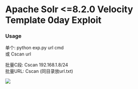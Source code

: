 # Apache Solr <=8.2.0 Velocity Template 0day Exploit

### Usage 
单个: python exp.py url cmd<br> 或 Cscan url<br>

批量C段: Cscan 192.168.1.8/24<br>
批量URL: Cscan (同目录放url.txt)

<img src=https://github.com/k8gege/SolrExp/blob/master/Solr0day.gif>
